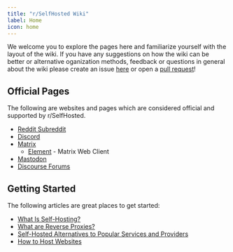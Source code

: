 ```yaml
---
title: "r/SelfHosted Wiki"
label: Home
icon: home
---
```


We welcome you to explore the pages here and familiarize yourself with the layout of the wiki. If you have any suggestions on how the wiki can be better or alternative oganization methods, feedback or questions in general about the wiki please create an issue [here](https://github.com/r-selfhosted/wiki/issues) or open a [pull request](https://github.com/r-selfhosted/wiki)!

## Official Pages

The following are websites and pages which are considered official and supported by r/SelfHosted.

- [Reddit Subreddit](https://reddit.com/r/selfhosted)
- [Discord](https://discord.gg/BHDByBdKEV)
- [Matrix](https://matrix.to/#/#selfhosted:selfhosted.chat)
  - [Element](https://app.element.io/#/room/#selfhosted:selfhosted.chat) - Matrix Web Client
- [Mastodon](https://selfhosted.chat)
- [Discourse Forums](https://forum.r-selfhosted.com/)

## Getting Started

The following articles are great places to get started:

- [What Is Self-Hosting?](learn/what-is-self-hosting)
- [What are Reverse Proxies?](learn/what-are-reverse-proxies)
- [Self-Hosted Alternatives to Popular Services and Providers](learn/self-hosted-alternatives-to-popular-services-and-providers)
- [How to Host Websites](guides/software/web-hosting/how-to-host-websites)
